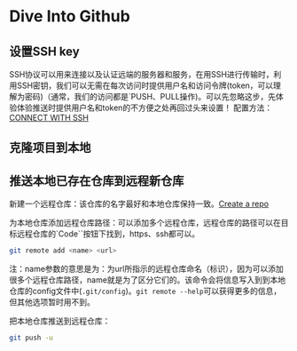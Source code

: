 # Dive Into Github

## 设置SSH key
SSH协议可以用来连接以及认证远端的服务器和服务，在用SSH进行传输时，利用SSH密钥，我们可以无需在每次访问时提供用户名和访问令牌(token，可以理解为密码)（通常，我们的访问都是`PUSH、PULL操作)。可以先忽略这步，先体验体验推送时提供用户名和token的不方便之处再回过头来设置！
配置方法：[CONNECT WITH SSH](https://docs.github.com/en/authentication/connecting-to-github-with-ssh/about-ssh)

## 克隆项目到本地

## 推送本地已存在仓库到远程新仓库
新建一个远程仓库：该仓库的名字最好和本地仓库保持一致。[Create a repo](https://docs.github.com/en/get-started/quickstart/create-a-repo)

为本地仓库添加远程仓库路径：可以添加多个远程仓库，远程仓库的路径可以在目标远程仓库的`Code``按钮下找到，https、ssh都可以。
```bash
git remote add <name> <url>
```
注：name参数的意思是为：为url所指示的远程仓库命名（标识），因为可以添加很多个远程仓库路径，name就是为了区分它们的。该命令会将信息写入到到本地仓库的config文件中(`.git/config`)。`git remote --help`可以获得更多的信息，但其他选项暂时用不到。

把本地仓库推送到远程仓库：
```bash
git push -u 
```
